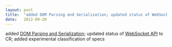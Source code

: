 ```yaml
---
layout: post
title:  "added DOM Parsing and Serialization; updated status of WebSocket API to CR; added experimental classification of specs"
date:   2012-09-20
---
```


added <a href="http://www.w3.org/TR/DOM-Parsing/">DOM Parsing and Serialization</a>; updated status of <a href="http://www.w3.org/TR/websockets/">WebSocket API</a> to CR; added experimental classification of specs

